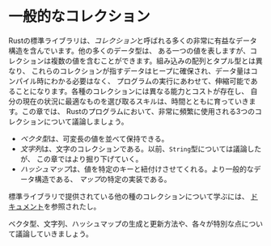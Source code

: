 <!-- # Common Collections -->

# 一般的なコレクション

<!-- Rust’s standard library includes a number of very useful data structures called -->
<!-- *collections*. Most other data types represent one specific value, but -->
<!-- collections can contain multiple values. Unlike the built-in array and tuple -->
<!-- types, the data these collections point to is stored on the heap, which means -->
<!-- the amount of data does not need to be known at compile time and can grow or -->
<!-- shrink as the program runs. Each kind of collection has different capabilities -->
<!-- and costs, and choosing an appropriate one for your current situation is a -->
<!-- skill you’ll develop over time. In this chapter, we’ll discuss three -->
<!-- collections that are used very often in Rust programs: -->

Rustの標準ライブラリは、*コレクション*と呼ばれる多くの非常に有益なデータ構造を含んでいます。他の多くのデータ型は、
ある一つの値を表しますが、コレクションは複数の値を含むことができます。組み込みの配列とタプル型とは異なり、
これらのコレクションが指すデータはヒープに確保され、データ量はコンパイル時にわかる必要はなく、
プログラムの実行にあわせて、伸縮可能であることになります。各種のコレクションには異なる能力とコストが存在し、
自分の現在の状況に最適なものを選び取るスキルは、時間とともに育っていきます。この章では、
Rustのプログラムにおいて、非常に頻繁に使用される3つのコレクションについて議論しましょう。

<!-- * A *vector* allows us to store a variable number of values next to each other. -->
<!-- * A *string* is a collection of characters. We’ve discussed the `String` type -->
<!--   previously, but in this chapter we’ll talk about it in depth. -->
<!-- * A *hash map* allows us to associate a value with a particular key. It’s a -->
<!--   particular implementation of the more general data structure called a *map*. -->

* *ベクタ型*は、可変長の値を並べて保持できる。
* *文字列*は、文字のコレクションである。以前、`String`型については議論したが、
この章ではより掘り下げていく。
* *ハッシュマップ*は、値を特定のキーと紐付けさせてくれる。より一般的なデータ構造である、
*マップ*の特定の実装である。

<!-- To learn about the other kinds of collections provided by the standard library, -->
<!-- see [the documentation][collections]. -->

標準ライブラリで提供されている他の種のコレクションについて学ぶには、
[ドキュメント][collections]を参照されたし。

[collections]: ../../std/collections/index.html

<!-- We’ll discuss how to create and update vectors, strings, and hash maps, as well -->
<!-- as what makes each special. -->

ベクタ型、文字列、ハッシュマップの生成と更新方法や、各々が特別な点について議論していきましょう。
